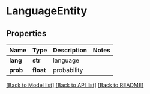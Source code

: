 # LanguageEntity

## Properties
Name | Type | Description | Notes
------------ | ------------- | ------------- | -------------
**lang** | **str** | language | 
**prob** | **float** | probability | 

[[Back to Model list]](../README.md#documentation-for-models) [[Back to API list]](../README.md#documentation-for-api-endpoints) [[Back to README]](../README.md)


